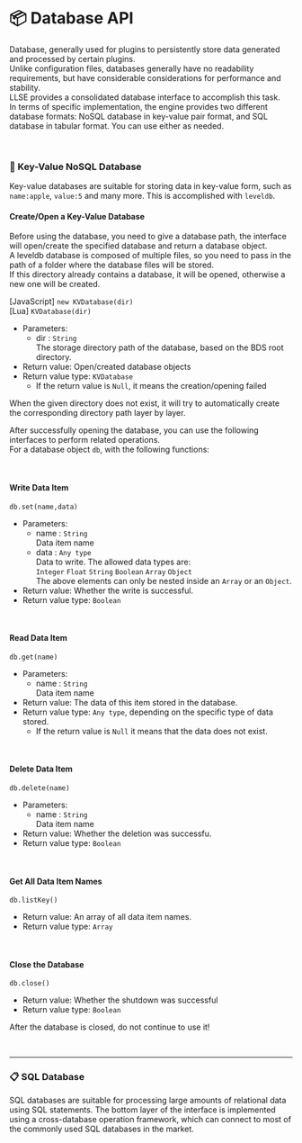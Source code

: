 # 📦 Database API

Database, generally used for plugins to persistently store data generated and processed by certain plugins.  
Unlike configuration files, databases generally have no readability requirements, but have considerable considerations for performance and stability.  
LLSE provides a consolidated database interface to accomplish this task.    
In terms of specific implementation, the engine provides two different database formats: NoSQL database in key-value pair format, and SQL database in tabular format. You can use either as needed.

<br>

### 🔑 Key-Value NoSQL Database 

Key-value databases are suitable for storing data in key-value form, such as `name:apple`, `value:5` and many more. 
This is accomplished with `leveldb`.

#### Create/Open a Key-Value Database

Before using the database, you need to give a database path, the interface will open/create the specified database and return a database object.  
A leveldb database is composed of multiple files, so you need to pass in the path of a folder where the database files will be stored.  
If this directory already contains a database, it will be opened, otherwise a new one will be created.

[JavaScript] `new KVDatabase(dir)`  
[Lua] `KVDatabase(dir)`

- Parameters: 
  - dir : `String`  
    The storage directory path of the database, based on the BDS root directory.
- Return value: Open/created database objects
- Return value type: `KVDatabase`
  - If the return value is `Null`, it means the creation/opening failed 

When the given directory does not exist, it will try to automatically create the corresponding directory path layer by layer.

After successfully opening the database, you can use the following interfaces to perform related operations.  
For a database object `db`, with the following functions:

<br>

#### Write Data Item

`db.set(name,data)`

- Parameters: 
  - name : `String`  
    Data item name
  - data : `Any type`  
    Data to write. The allowed data types are:    
    `Integer` `Float` `String` `Boolean` `Array` `Object `  
    The above elements can only be nested inside an `Array` or an `Object`.
- Return value: Whether the write is successful.
- Return value type: `Boolean`

<br>

#### Read Data Item

`db.get(name)`

- Parameters: 
  - name : `String`  
    Data item name
- Return value: The data of this item stored in the database.
- Return value type: `Any type`, depending on the specific type of data stored.
  - If the return value is `Null` it means that the data does not exist.

<br>

#### Delete Data Item

`db.delete(name)`

- Parameters: 
  - name : `String`  
    Data item name
- Return value: Whether the deletion was successfu.
- Return value type: `Boolean`

<br>

#### Get All Data Item Names 

`db.listKey()`

- Return value: An array of all data item names.
- Return value type: `Array`

<br>

#### Close the Database

`db.close()`

- Return value: Whether the shutdown was successful
- Return value type: `Boolean`

After the database is closed, do not continue to use it!

<br>

------

### 📋 SQL Database

SQL databases are suitable for processing large amounts of relational data using SQL statements. The bottom layer of the interface is implemented using a cross-database operation framework, which can connect to most of the commonly used SQL databases in the market.

<br>
